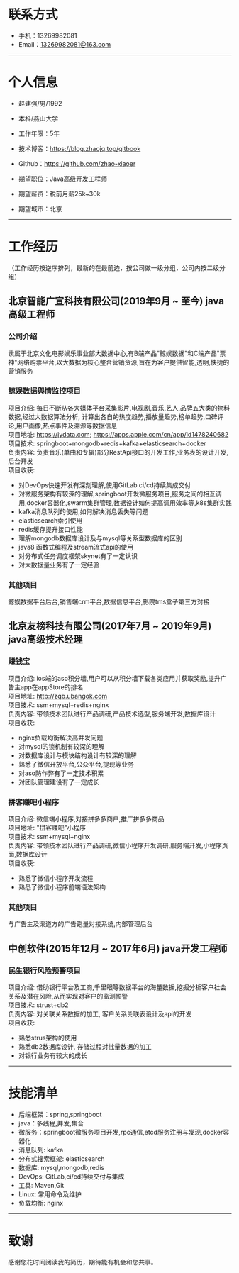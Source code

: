 # 联系方式

- 手机：13269982081
- Email：13269982081@163.com

---

# 个人信息

 - 赵建强/男/1992 
 - 本科/燕山大学 
 - 工作年限：5年
 - 技术博客：https://blog.zhaojq.top/gitbook
 - Github：https://github.com/zhao-xiaoer

 - 期望职位：Java高级开发工程师
 - 期望薪资：税前月薪25k~30k
 - 期望城市：北京

---

# 工作经历
（工作经历按逆序排列，最新的在最前边，按公司做一级分组，公司内按二级分组）

## 北京智能广宣科技有限公司(2019年9月 ~ 至今) java高级工程师

### 公司介绍
隶属于北京文化电影娱乐事业部大数据中心,有B端产品"鲸娱数据"和C端产品"票神"网络购票平台,以大数据为核心整合营销资源,旨在为客户提供智能,透明,快捷的营销服务

### 鲸娱数据舆情监控项目 
项目介绍: 每日不断从各大媒体平台采集影片,电视剧,音乐,艺人,品牌五大类的物料数据,经过大数据算法分析, 计算出各自的热度趋势,播放量趋势,榜单趋势,口碑评论,用户画像,热点事件及溯源等数据信息  
项目地址: https://jydata.com; https://apps.apple.com/cn/app/id1478240682  
项目技术: springboot+mongodb+redis+kafka+elasticsearch+docker  
负责内容: 负责音乐(单曲和专辑)部分RestApi接口的开发工作,业务表的设计开发,后台开发  
项目收获:   
  * 对DevOps快速开发有深刻理解,使用GitLab ci/cd持续集成交付
  * 对微服务架构有较深的理解,springboot开发微服务项目,服务之间的相互调用,docker容器化,swarm集群管理,数据设计如何提高调用效率等,k8s集群实践
  * kafka消息队列的使用,如何解决消息丢失等问题
  * elasticsearch索引使用
  * redis缓存提升接口性能
  * 理解mongodb数据库设计及与mysql等关系型数据库的区别
  * java8 函数式编程及stream流式api的使用
  * 对分布式任务调度框架skynet有了一定认识
  * 对大数据量业务有了一定经验

### 其他项目
鲸娱数据平台后台,销售端crm平台,数据信息平台,影院tms盒子第三方对接

## 北京友榜科技有限公司(2017年7月 ~ 2019年9月) java高级技术经理

### 赚钱宝
项目介绍: ios端的aso积分墙,用户可以从积分墙下载各类应用并获取奖励,提升广告主app在appStore的排名  
项目地址: http://zqb.ubangok.com  
项目技术: ssm+mysql+redis+nginx  
负责内容: 带领技术团队进行产品调研,产品技术选型,服务端开发,数据库设计  
项目收获:   
  * nginx负载均衡解决高并发问题
  * 对mysql的锁机制有较深的理解
  * 对数据库设计与模块结构设计有较深的理解
  * 熟悉了微信开放平台,公众平台,提现等业务
  * 对aso防作弊有了一定技术积累
  * 对团队管理建设有了一定成长

### 拼客赚吧小程序 
项目介绍: 微信端小程序,对接拼多多商户,推广拼多多商品  
项目地址: "拼客赚吧"小程序  
项目技术: ssm+mysql+nginx  
负责内容: 带领技术团队进行产品调研,微信小程序开发调研,服务端开发,小程序页面,数据库设计  
项目收获:   
  * 熟悉了微信小程序开发流程
  * 熟悉了微信小程序前端语法架构

### 其他项目
与广告主及渠道方的广告跑量对接系统,内部管理后台

## 中创软件(2015年12月 ~ 2017年6月) java开发工程师

### 民生银行风险预警项目
项目介绍: 借助银行平台及工商,千里眼等数据平台的海量数据,挖掘分析客户社会关系及潜在风险,从而实现对客户的监测预警  
项目技术: strust+db2  
负责内容: 对关联关系数据的加工, 客户关系关联表设计及api的开发   
项目收获:   
  * 熟悉strus架构的使用
  * 熟悉db2数据库设计, 存储过程对批量数据的加工
  * 对银行业务有较大的成长

---

# 技能清单
- 后端框架：spring,springboot
- java：多线程,并发,集合
- 微服务：springboot微服务项目开发,rpc通信,etcd服务注册与发现,docker容器化
- 消息队列: kafka
- 分布式搜索框架: elasticsearch
- 数据库: mysql,mongodb,redis
- DevOps: GitLab,ci/cd持续交付与集成
- 工具: Maven,Git
- Linux: 常用命令及维护
- 负载均衡: nginx

---

# 致谢
感谢您花时间阅读我的简历，期待能有机会和您共事。
